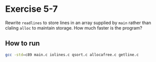 # Exercise 5-7

Rewrite `readlines` to store lines in an array supplied by `main` rather than
claling `alloc` to maintain storage. How much faster is the program?

## How to run

```bash
gcc -std=c89 main.c iolines.c qsort.c allocafree.c getline.c
```
